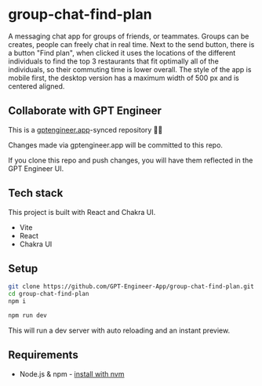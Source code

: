 # group-chat-find-plan

A messaging chat app for groups of friends, or teammates.
Groups can be creates, people can freely chat in real time.
Next to the send button, there is a button "Find plan", when clicked it uses the locations of the different individuals to find the top 3 restaurants that fit optimally all of the individuals, so their commuting time is lower overall.
The style of the app is mobile first, the desktop version has a maximum width of 500 px and is centered aligned.

## Collaborate with GPT Engineer

This is a [gptengineer.app](https://gptengineer.app)-synced repository 🌟🤖

Changes made via gptengineer.app will be committed to this repo.

If you clone this repo and push changes, you will have them reflected in the GPT Engineer UI.

## Tech stack

This project is built with React and Chakra UI.

- Vite
- React
- Chakra UI

## Setup

```sh
git clone https://github.com/GPT-Engineer-App/group-chat-find-plan.git
cd group-chat-find-plan
npm i
```

```sh
npm run dev
```

This will run a dev server with auto reloading and an instant preview.

## Requirements

- Node.js & npm - [install with nvm](https://github.com/nvm-sh/nvm#installing-and-updating)

